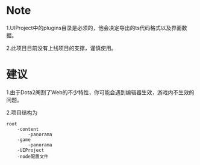 # Note
1.UIProject中的plugins目录是必须的，他会决定导出的ts代码格式以及界面数据。

2.此项目目前没有上线项目的支撑，谨慎使用。


# 建议

1.由于Dota2阉割了Web的不少特性，你可能会遇到编辑器生效，游戏内不生效的问题。

2.项目结构为
```
root
    -content
        -panorama
    -game
        -panorama
    -UIProject
    -node配置文件
```